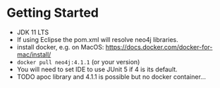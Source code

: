 


# Getting Started
* JDK 11 LTS
* If using Eclipse the pom.xml will resolve neo4j libraries.
* install docker, e.g. on MacOS:  https://docs.docker.com/docker-for-mac/install/
* `docker pull neo4j:4.1.1`    (or your version)
* You will need to set IDE to use JUnit 5 if 4 is its default.
* TODO apoc library and 4.1.1 is possible but no docker container...